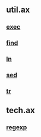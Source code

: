 ## util.ax
### [exec](../../.arb/util.ax/exec.ram/.grot/opus.d/one.d/cntx.res.md)
### [find](../../.arb/util.ax/find.ram/.grot/opus.d/one.d/cntx.res.md)
### [ln](../../.arb/util.ax/ln.ram/.grot/opus.d/one.d/cntx.res.md)
### [sed](../../.arb/util.ax/sed.ram/.grot/opus.d/one.d/cntx.res.md)
### [tr](../../.arb/util.ax/tr.ram/.grot/opus.d/one.d/cntx.res.md)
## tech.ax
### [regexp](../../.arb/tech.ax/regexp.ram/.grot/opus.d/one.d/cntx.res.md)
